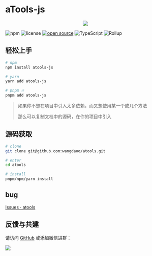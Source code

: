 # aTools-js

<div style="text-align: center;">
  <img src="http://cdn.wangdaoo.com/atools_banner.png?imageView2/2/w/550/interlace/1" />
</div>

<!-- Badges -->

![npm](https://img.shields.io/badge/npm-v0.0.28-brightgreen)
![license](https://img.shields.io/github/license/wangdaoo/atools)
[![open source](https://img.shields.io/badge/Open%20Source%3F-Sure-brightgreen)](https://github.com/wangdaoo/atools/issues)
![TypeScript](https://img.shields.io/badge/TypeScript-Yeah-yellow)
![Rollup](https://img.shields.io/badge/Rollup-Yeah-red)

<!-- ALL-CONTRIBUTORS-BADGE:END -->

## 轻松上手

```bash
# npm
npm install atools-js

# yarn
yarn add atools-js

# pnpm 🔥
pnpm add atools-js
```

> 如果你不想在项目中引入太多依赖，而又想使用某一个或几个方法
>
> 那么可以复制文档中的源码，在你的项目中引入

## 源码获取

```bash
# clone
git clone git@github.com:wangdaoo/atools.git

# enter
cd atools

# install
pnpm/npm/yarn install
```

## bug

[Issues · atools](https://github.com/wangdaoo/atools/issues)

## 反馈与共建

请访问 [GitHub](https://github.com/wangdaoo/atools) 或添加微信进群：

<div>
  <img data-type="atools" src="http://cdn.wangdaoo.com/wechat.png?imageView2/1/w/400/h/400/interlace/1" />
</div>
